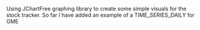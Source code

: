 Using JChartFree graphing library to create some simple visuals for the stock tracker.
So far I have added an example of a TIME_SERIES_DAILY for GME

